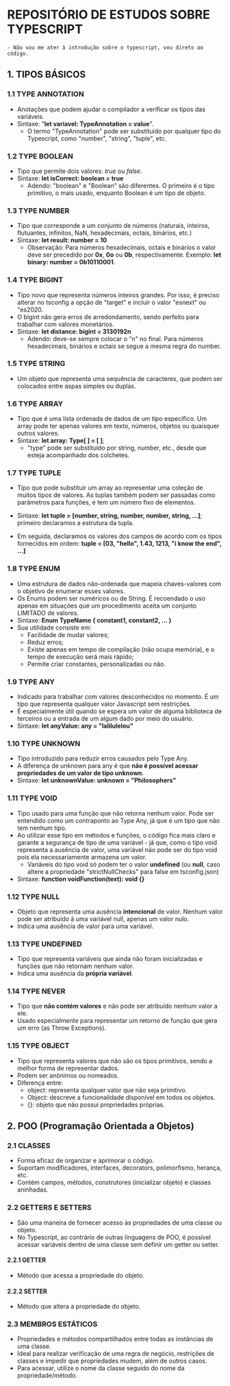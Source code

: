 # REPOSITÓRIO DE ESTUDOS SOBRE TYPESCRIPT

    - Não vou me ater à introdução sobre o typescript, vou direto ao código.

## 1. TIPOS BÁSICOS

### 1.1 TYPE ANNOTATION

-   Anotações que podem ajudar o compilador a verificar os tipos das variáveis.
-   Sintaxe: "**let variavel: TypeAnnotation = value**".
    -   O termo "TypeAnnotation" pode ser substituído por qualquer tipo do Typescript, como "number", "string", "tuple", etc.

### 1.2 TYPE BOOLEAN

-   Tipo que permite dois valores: _true_ ou _false_.
-   Sintaxe: **let isCorrect: boolean = true**
    -   Adendo: "boolean" e "Boolean" são diferentes. O primeiro é o tipo primitivo, o mais usado, enquanto Boolean é um tipo de objeto.

### 1.3 TYPE NUMBER

-   Tipo que corresponde a um conjunto de números (naturais, inteiros, flutuantes, infinitos, NaN, hexadecimais, octais, binários, etc.)
-   Sintaxe: **let result: number = 10**
    -   Observação: Para números hexadecimais, octais e binários o valor deve ser precedido por **0x**, **0o** ou **0b**, respectivamente. Exemplo: **let binary: number = 0b10110001**.

### 1.4 TYPE BIGINT

-   Tipo novo que representa números inteiros grandes. Por isso, é preciso alterar no tsconfig a opção de "target" e incluir o valor "esnext" ou "es2020.
-   O bigint não gera erros de arredondamento, sendo perfeito para trabalhar com valores monetários.
-   Sintaxe: **let distance: bigint = 3130192n**
    -   Adendo: deve-se sempre colocar o "n" no final. Para números hexadecimais, binários e octais se segue a mesma regra do number.

### 1.5 TYPE STRING

-   Um objeto que representa uma sequência de caracteres, que podem ser colocados entre aspas simples ou duplas.

### 1.6 TYPE ARRAY

-   Tipo que é uma lista ordenada de dados de um tipo específico. Um array pode ter apenas valores em texto, números, objetos ou quaisquer outros valores.
-   Sintaxe: **let array: Type[ ] = [ ]**;
    -   "type" pode ser substituído por string, number, etc., desde que esteja acompanhado dos colchetes.

### 1.7 TYPE TUPLE

-   Tipo que pode substituir um array ao representar uma coleção de muitos tipos de valores. As tuplas também podem ser passadas como parâmetros para funções, e tem um número fixo de elementos.
-   Sintaxe: **let tuple = [number, string, number, number, string, ...]**; primeiro declaramos a estrutura da tupla.

-   Em seguida, declaramos os valores dos campos de acordo com os tipos fornecidos em ordem: **tuple = [03, "hello", 1.43, 1213, "i know the end", ...]**

### 1.8 TYPE ENUM

-   Uma estrutura de dados não-ordenada que mapeia chaves-valores com o objetivo de enumerar esses valores.
-   Os Enums podem ser numéricos ou de String. É recoendado o uso apenas em situações que um procedimento aceita um conjunto LIMITADO de valores.
-   Sintaxe: **Enum TypeName {
    constant1, constant2, ...
    }**
-   Sua utilidade consiste em:
    -   Facilidade de mudar valores;
    -   Reduz erros;
    -   Existe apenas em tempo de compilação (não ocupa memória), e o tempo de execução será mais rápido;
    -   Permite criar constantes, personalizadas ou não.

### 1.9 TYPE ANY

-   Indicado para trabalhar com valores desconhecidos no momento. É um tipo que representa qualquer valor Javascript sem restrições.
-   É especialmente útil quando se espera um valor de alguma biblioteca de terceiros ou a entrada de um algum dado por meio do usuário.
-   Sintaxe: **let anyValue: any = "lalilulelou"**

### 1.10 TYPE UNKNOWN

-   Tipo introduzido para reduzir erros causados pelo Type Any.
-   A diferença de unknown para any é que **não é possível acessar propriedades de um valor de tipo unknown**.
-   Sintaxe: **let unknownValue: unknown = "Philosophers"**

### 1.11 TYPE VOID

-   Tipo usado para uma função que não retorna nenhum valor. Pode ser entendido como um contraponto ao Type Any, já que é um tipo que não tem nenhum tipo.
-   Ao utilizar esse tipo em métodos e funções, o código fica mais claro e garante a segurança de tipo de uma variável - já que, como o tipo void representa a ausência de valor, uma variável não pode ser do tipo void pois ela necessariamente armazena um valor.
    -   Variáveis do tipo void só podem ter o valor **undefined** (ou **null**, caso altere a propriedade "strictNullChecks" para false em tsconfig.json)
-   Sintaxe: **function voidFunction(text): void {}**

### 1.12 TYPE NULL

-   Objeto que representa uma ausência **intencional** de valor. Nenhum valor pode ser atribuido á uma variável null, apenas um valor nulo.
-   Indica uma ausência de valor para uma variável.

### 1.13 TYPE UNDEFINED

-   Tipo que representa variáveis que ainda não foram inicializadas e funções que não retornam nenhum valor.
-   Indica uma ausência da **própria variável**.

### 1.14 TYPE NEVER

-   Tipo que **não contém valores** e não pode ser atribuído nenhum valor a ele.
-   Usado especialmente para representar um retorno de função que gera um erro (as Throw Exceptions).

### 1.15 TYPE OBJECT

-   Tipo que representa valores que não são os tipos primitivos, sendo a melhor forma de representar dados.
-   Podem ser anônimos ou nomeados.
-   Diferença entre:
    -   object: representa qualquer valor que não seja primitivo.
    -   Object: descreve a funcionalidade disponível em todos os objetos.
    -   {}: objeto que não possui propriedades próprias.

## 2. POO (Programação Orientada a Objetos)

### 2.1 CLASSES

-   Forma eficaz de organizar e aprimorar o código.
-   Suportam modificadores, interfaces, decorators, polimorfismo, herança, etc.
-   Contém campos, métodos, construtores (inicializar objeto) e classes aninhadas.

### 2.2 GETTERS E SETTERS

-   São uma maneira de fornecer acesso às propriedades de uma classe ou objeto.
-   No Typescript, ao contrário de outras linguagens de POO, é possível acessar variáveis dentro de uma classe sem definir um getter ou setter.

#### 2.2.1 GETTER

-   Método que acessa a propriedade do objeto.

#### 2.2.2 SETTER

-   Método que altera a propriedade do objeto.

### 2.3 MEMBROS ESTÁTICOS

-   Propriedades e métodos compartilhados entre todas as instâncias de uma classe.
-   Ideal para realizar verificação de uma regra de negócio, restrições de classes e impedir que propriedades mudem, além de outros casos.
-   Para acessar, utilize o nome da classe seguido do nome da propriedade/método.
